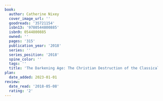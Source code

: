 ```yaml
---
book:
  author: Catherine Nixey
  cover_image_url: ''
  goodreads: '35721154'
  isbn13: '9780544800885'
  isbn9: 0544800885
  owned: ''
  pages: '315'
  publication_year: '2018'
  series: ''
  series_position: '2018'
  spine_color: ''
  tags: ''
  title: 'The Darkening Age: The Christian Destruction of the Classical World'
plan:
  date_added: 2023-01-01
review:
  date_read: '2018-05-08'
  rating: '2'
---
```

